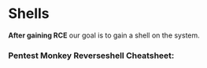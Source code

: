 # Shells
**After gaining RCE** our goal is to gain a shell on the system. 

### Pentest Monkey Reverseshell Cheatsheet: 

